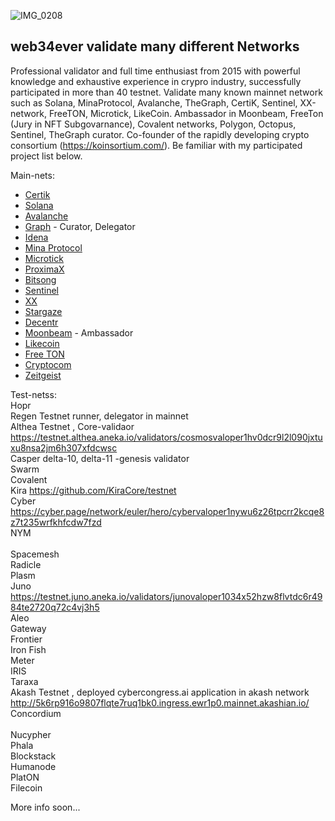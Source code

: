 ![IMG_0208](https://user-images.githubusercontent.com/38581319/121063741-fef73d00-c7c6-11eb-86a0-8cf91d3d6063.PNG)

## web34ever validate **many** different Networks
Professional validator and full time enthusiast from 2015 with powerful knowledge and exhaustive experience in crypro industry, successfully participated in more than 40 testnet. Validate many known mainnet network such as Solana, MinaProtocol, Avalanche, TheGraph, CertiK, Sentinel, XX-network, FreeTON, Microtick, LikeCoin. Ambassador in Moonbeam, FreeTon (Jury in NFT Subgovarnance), Covalent networks, Polygon, Octopus, Sentinel, TheGraph curator. Co-founder of the rapidly developing crypto consortium (https://koinsortium.com/). Be familiar with my participated project list below. 

Main-nets: <br />
- [Certik](https://explorer.certik.foundation/validators/certikvaloper1036rphfnyw49fzm5ajfud743j2qutlk9flnnsq?net=shentu-1)						
- [Solana](https://www.validators.app/validators/testnet/M7Pcv3j8KpX8ZAkeSsvJnexgKrZbBAaMEcRTvf6t2Em?locale=en&order=score&refresh=)
- [Avalanche](https://avascan.info/staking/validator/NodeID-Piko6i5MwfxKVSBQEeBWGP2gkYqrPwRNH)
- [Graph](https://network.thegraph.com/profile?id=0x61fb0285da8609b17bd82675acf0fc0a60061d7d)	- Curator, Delegator
- [Idena](https://scan.idena.io/address/0x8f13de3aad441684cdfb84c5410f845697cce378#rewards)
- [Mina Protocol](https://minaexplorer.com/wallet/B62qrnPdz8HpsDJfGHirDLpVrN2VeyeitdaTKBaccWtHpeVW9Hgwi75)
- [Microtick](https://explorer.microtick.zone/validator/microvaloper1mn8r3x4g2nmwmvsqqh3tsnzxp54c7qwrumgje2)
- [ProximaX](https://github.com/proximax-storage/xpx-mainnet-chain-onboarding/tree/master/docker-method)
- [Bitsong](https://explorebitsong.com/staking/bitsongvaloper139dppl6gyerq8yaweksajut3urwyygsz7r4ej4)
- [Sentinel](https://explorer.sentinel.co/validator/sentvaloper1qx4p43c480wxsxt63wfdvupzqp4dduknxldygu)
- [XX](https://dashboard.xx.network/nodes/sFMS0TKTK5FoignYUnhJDwWz9_Uotmzg3LI-szS3ixIC)
- [Stargaze](https://explorer.bellatrix-1.publicawesome.dev/validator/starsvaloper1xfq5963mcvgtgusyhlua60qzdl9zmf4t489p64)
- [Decentr](https://explorer.decentr.net/validators/decentrvaloper1xmfyelmhajhswh4m2pqxw9vm6yjw3866j4nmls)
- [Moonbeam](https://www.reddit.com/r/MoonbeamAmbassadors/comments/mu4gva/node_launch) - Ambassador		
- [Likecoin](https://likecoin.bigdipper.live/validator/cosmosvaloper1yxzlyqmje82kc3l6nl3tpxhqs356vvh6eu6q5h)
- [Free TON](https://ton.live/depools/depoolDetails?id=0%3Ae108fbffddd3999898788f59b267a0641287703866845d1734be5cd7f637473c)
- [Cryptocom](https://crypto.org/explorer/croeseid/validator/tcrocncl129xlqcjasyzqsc4364x7hc6m6t5w33ruqp53qx)
- [Zeitgeist](https://telemetry.polkadot.io/#list/Zeitgeist%20Battery%20Park)

Test-netss: <br />
Hopr <br />
Regen	Testnet runner, delegator in mainnet <br />
Althea	Testnet , Core-validaor	https://testnet.althea.aneka.io/validators/cosmosvaloper1hv0dcr9l2l090jxtuxu8nsa2jm6h307xfdcwsc <br />
Casper	delta-10, delta-11 -genesis validator <br />
Swarm <br />
Covalent <br />
Kira	https://github.com/KiraCore/testnet <br />
Cyber	https://cyber.page/network/euler/hero/cybervaloper1nywu6z26tpcrr2kcqe8z7t235wrfkhfcdw7fzd <br />
NYM <br />			
Spacemesh	 <br />
Radicle <br />
Plasm	 <br />
Juno	https://testnet.juno.aneka.io/validators/junovaloper1034x52hzw8flvtdc6r4984te2720q72c4vj3h5	 <br />
Aleo <br />
Gateway <br />
Frontier <br />
Iron Fish <br />
Meter <br />
IRIS <br />
Taraxa <br />
Akash	Testnet , deployed cybercongress.ai application in akash network				http://5k6rp916o9807flqte7ruq1bk0.ingress.ewr1p0.mainnet.akashian.io/	 <br />
Concordium <br />	
Nucypher <br />	
Phala <br />
Blockstack <br />
Humanode <br />
PlatON <br />
Filecoin <br />

More info soon... <br />
